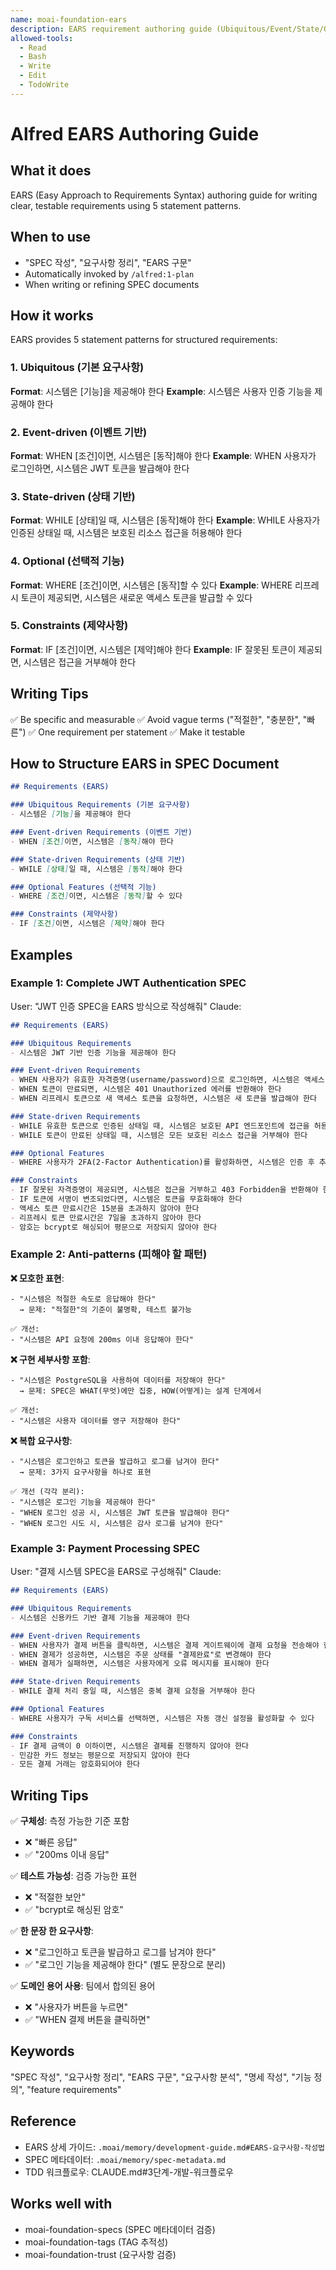 ```yaml
---
name: moai-foundation-ears
description: EARS requirement authoring guide (Ubiquitous/Event/State/Optional/Constraints)
allowed-tools:
  - Read
  - Bash
  - Write
  - Edit
  - TodoWrite
---
```


# Alfred EARS Authoring Guide

## What it does

EARS (Easy Approach to Requirements Syntax) authoring guide for writing clear, testable requirements using 5 statement patterns.

## When to use

- "SPEC 작성", "요구사항 정리", "EARS 구문"
- Automatically invoked by `/alfred:1-plan`
- When writing or refining SPEC documents

## How it works

EARS provides 5 statement patterns for structured requirements:

### 1. Ubiquitous (기본 요구사항)
**Format**: 시스템은 [기능]을 제공해야 한다
**Example**: 시스템은 사용자 인증 기능을 제공해야 한다

### 2. Event-driven (이벤트 기반)
**Format**: WHEN [조건]이면, 시스템은 [동작]해야 한다
**Example**: WHEN 사용자가 로그인하면, 시스템은 JWT 토큰을 발급해야 한다

### 3. State-driven (상태 기반)
**Format**: WHILE [상태]일 때, 시스템은 [동작]해야 한다
**Example**: WHILE 사용자가 인증된 상태일 때, 시스템은 보호된 리소스 접근을 허용해야 한다

### 4. Optional (선택적 기능)
**Format**: WHERE [조건]이면, 시스템은 [동작]할 수 있다
**Example**: WHERE 리프레시 토큰이 제공되면, 시스템은 새로운 액세스 토큰을 발급할 수 있다

### 5. Constraints (제약사항)
**Format**: IF [조건]이면, 시스템은 [제약]해야 한다
**Example**: IF 잘못된 토큰이 제공되면, 시스템은 접근을 거부해야 한다

## Writing Tips

✅ Be specific and measurable
✅ Avoid vague terms ("적절한", "충분한", "빠른")
✅ One requirement per statement
✅ Make it testable

## How to Structure EARS in SPEC Document

```markdown
## Requirements (EARS)

### Ubiquitous Requirements (기본 요구사항)
- 시스템은 [기능]을 제공해야 한다

### Event-driven Requirements (이벤트 기반)
- WHEN [조건]이면, 시스템은 [동작]해야 한다

### State-driven Requirements (상태 기반)
- WHILE [상태]일 때, 시스템은 [동작]해야 한다

### Optional Features (선택적 기능)
- WHERE [조건]이면, 시스템은 [동작]할 수 있다

### Constraints (제약사항)
- IF [조건]이면, 시스템은 [제약]해야 한다
```

## Examples

### Example 1: Complete JWT Authentication SPEC
User: "JWT 인증 SPEC을 EARS 방식으로 작성해줘"
Claude:
```markdown
## Requirements (EARS)

### Ubiquitous Requirements
- 시스템은 JWT 기반 인증 기능을 제공해야 한다

### Event-driven Requirements
- WHEN 사용자가 유효한 자격증명(username/password)으로 로그인하면, 시스템은 액세스 토큰(JWT)을 발급해야 한다
- WHEN 토큰이 만료되면, 시스템은 401 Unauthorized 에러를 반환해야 한다
- WHEN 리프레시 토큰으로 새 액세스 토큰을 요청하면, 시스템은 새 토큰을 발급해야 한다

### State-driven Requirements
- WHILE 유효한 토큰으로 인증된 상태일 때, 시스템은 보호된 API 엔드포인트에 접근을 허용해야 한다
- WHILE 토큰이 만료된 상태일 때, 시스템은 모든 보호된 리소스 접근을 거부해야 한다

### Optional Features
- WHERE 사용자가 2FA(2-Factor Authentication)를 활성화하면, 시스템은 인증 후 추가 검증 코드를 요청할 수 있다

### Constraints
- IF 잘못된 자격증명이 제공되면, 시스템은 접근을 거부하고 403 Forbidden을 반환해야 한다
- IF 토큰에 서명이 변조되었다면, 시스템은 토큰을 무효화해야 한다
- 액세스 토큰 만료시간은 15분을 초과하지 않아야 한다
- 리프레시 토큰 만료시간은 7일을 초과하지 않아야 한다
- 암호는 bcrypt로 해싱되어 평문으로 저장되지 않아야 한다
```

### Example 2: Anti-patterns (피해야 할 패턴)

**❌ 모호한 표현**:
```
- "시스템은 적절한 속도로 응답해야 한다"
  → 문제: "적절한"의 기준이 불명확, 테스트 불가능

✅ 개선:
- "시스템은 API 요청에 200ms 이내 응답해야 한다"
```

**❌ 구현 세부사항 포함**:
```
- "시스템은 PostgreSQL을 사용하여 데이터를 저장해야 한다"
  → 문제: SPEC은 WHAT(무엇)에만 집중, HOW(어떻게)는 설계 단계에서

✅ 개선:
- "시스템은 사용자 데이터를 영구 저장해야 한다"
```

**❌ 복합 요구사항**:
```
- "시스템은 로그인하고 토큰을 발급하고 로그를 남겨야 한다"
  → 문제: 3가지 요구사항을 하나로 표현

✅ 개선 (각각 분리):
- "시스템은 로그인 기능을 제공해야 한다"
- "WHEN 로그인 성공 시, 시스템은 JWT 토큰을 발급해야 한다"
- "WHEN 로그인 시도 시, 시스템은 감사 로그를 남겨야 한다"
```

### Example 3: Payment Processing SPEC
User: "결제 시스템 SPEC을 EARS로 구성해줘"
Claude:
```markdown
## Requirements (EARS)

### Ubiquitous Requirements
- 시스템은 신용카드 기반 결제 기능을 제공해야 한다

### Event-driven Requirements
- WHEN 사용자가 결제 버튼을 클릭하면, 시스템은 결제 게이트웨이에 결제 요청을 전송해야 한다
- WHEN 결제가 성공하면, 시스템은 주문 상태를 "결제완료"로 변경해야 한다
- WHEN 결제가 실패하면, 시스템은 사용자에게 오류 메시지를 표시해야 한다

### State-driven Requirements
- WHILE 결제 처리 중일 때, 시스템은 중복 결제 요청을 거부해야 한다

### Optional Features
- WHERE 사용자가 구독 서비스를 선택하면, 시스템은 자동 갱신 설정을 활성화할 수 있다

### Constraints
- IF 결제 금액이 0 이하이면, 시스템은 결제를 진행하지 않아야 한다
- 민감한 카드 정보는 평문으로 저장되지 않아야 한다
- 모든 결제 거래는 암호화되어야 한다
```

## Writing Tips

✅ **구체성**: 측정 가능한 기준 포함
- ❌ "빠른 응답"
- ✅ "200ms 이내 응답"

✅ **테스트 가능성**: 검증 가능한 표현
- ❌ "적절한 보안"
- ✅ "bcrypt로 해싱된 암호"

✅ **한 문장 한 요구사항**:
- ❌ "로그인하고 토큰을 발급하고 로그를 남겨야 한다"
- ✅ "로그인 기능을 제공해야 한다" (별도 문장으로 분리)

✅ **도메인 용어 사용**: 팀에서 합의된 용어
- ❌ "사용자가 버튼을 누르면"
- ✅ "WHEN 결제 버튼을 클릭하면"

## Keywords

"SPEC 작성", "요구사항 정리", "EARS 구문", "요구사항 분석", "명세 작성", "기능 정의", "feature requirements"

## Reference

- EARS 상세 가이드: `.moai/memory/development-guide.md#EARS-요구사항-작성법`
- SPEC 메타데이터: `.moai/memory/spec-metadata.md`
- TDD 워크플로우: CLAUDE.md#3단계-개발-워크플로우

## Works well with

- moai-foundation-specs (SPEC 메타데이터 검증)
- moai-foundation-tags (TAG 추적성)
- moai-foundation-trust (요구사항 검증)
